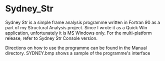 # Sydney_Str
Sydney Str is a simple frame analysis programme written in Fortran 90 as a part of my Structural Analysis project.
Since I wrote it as a Quick Win application, unfortunately it is MS Windows only. For the multi-platform release, refer to Sydney Str Console version.

Directions on how to use the programme can be found in the Manual directory.
SYDNEY.bmp shows a sample of the programme's interface

